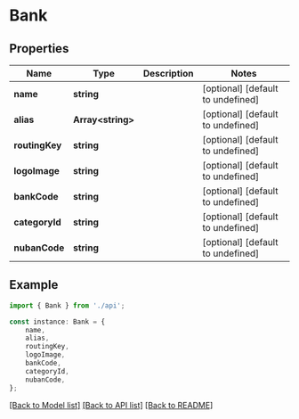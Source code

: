 # Bank


## Properties

Name | Type | Description | Notes
------------ | ------------- | ------------- | -------------
**name** | **string** |  | [optional] [default to undefined]
**alias** | **Array&lt;string&gt;** |  | [optional] [default to undefined]
**routingKey** | **string** |  | [optional] [default to undefined]
**logoImage** | **string** |  | [optional] [default to undefined]
**bankCode** | **string** |  | [optional] [default to undefined]
**categoryId** | **string** |  | [optional] [default to undefined]
**nubanCode** | **string** |  | [optional] [default to undefined]

## Example

```typescript
import { Bank } from './api';

const instance: Bank = {
    name,
    alias,
    routingKey,
    logoImage,
    bankCode,
    categoryId,
    nubanCode,
};
```

[[Back to Model list]](../README.md#documentation-for-models) [[Back to API list]](../README.md#documentation-for-api-endpoints) [[Back to README]](../README.md)
